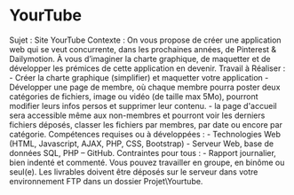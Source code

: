 # YourTube

Sujet : Site YourTube
Contexte : On vous propose de créer une application web qui se veut concurrente, dans les prochaines années, de Pinterest & Dailymotion. 
À vous d’imaginer la charte graphique, de maquetter et de développer les prémices de cette application en devenir.
Travail à Réaliser : - Créer la charte graphique (simplifier) et maquetter votre application - Développer une page de membre, où chaque membre pourra poster deux catégories de fichiers, image ou vidéo (de taille max 5Mo), pourront modifier leurs infos persos et supprimer leur contenu. - la page d'accueil sera accessible même aux non-membres et pourront voir les derniers fichiers déposés, classer les fichiers par membres, par date ou encore par catégorie. 
Compétences requises ou à développées : - Technologies Web (HTML, Javascript, AJAX, PHP, CSS, Bootstrap) - Serveur Web, base de données SQL, PHP – GitHub. 
Contraintes pour tous : - Rapport journalier, bien indenté et commenté.
Vous pouvez travailler en groupe, en binôme ou seul(e).
Les livrables doivent être déposés sur le serveur dans votre environnement FTP dans un dossier Projet\Yourtube.
